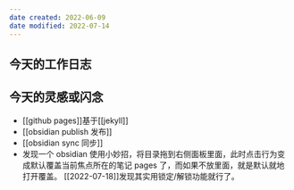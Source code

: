 ```yaml
---
date created: 2022-06-09
date modified: 2022-07-14
---
```


## 今天的工作日志

## 今天的灵感或闪念

- [[github pages]]基于[[jekyll]]
- [[obsidian publish 发布]]
- [[obsidian sync 同步]]
- 发现一个 obsidian 使用小妙招，将目录拖到右侧面板里面，此时点击行为变成默认覆盖当前焦点所在的笔记 pages 了，而如果不放里面，就是默认就地打开覆盖。 [[2022-07-18]]发现其实用锁定/解锁功能就行了。
